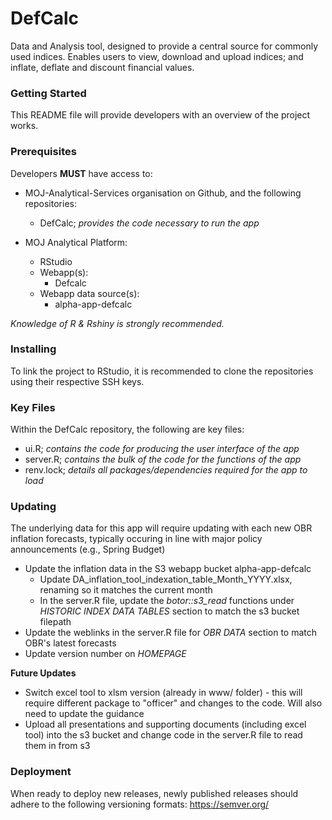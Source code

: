 # DefCalc
Data and Analysis tool, designed to provide a central source for commonly used indices.
Enables users to view, download and upload indices; and inflate, deflate and discount financial values.

### Getting Started
This README file will provide developers with an overview of the project works.

### Prerequisites
Developers **MUST** have access to:
* MOJ-Analytical-Services organisation on Github, and the following repositories:
  * DefCalc; _provides the code necessary to run the app_
 
* MOJ Analytical Platform:
  * RStudio
  * Webapp(s):
    * Defcalc
  * Webapp data source(s):
    * alpha-app-defcalc
    
_Knowledge of R & Rshiny is strongly recommended._
    
### Installing
To link the project to RStudio, it is recommended to clone the repositories using their respective SSH keys.

### Key Files
Within the DefCalc repository, the following are key files:
* ui.R; _contains the code for producing the user interface of the app_
* server.R; _contains the bulk of the code for the functions of the app_
* renv.lock; _details all packages/dependencies required for the app to load_


### Updating
The underlying data for this app will require updating with each new OBR inflation forecasts, typically occuring in line with major policy announcements (e.g., Spring Budget)
* Update the inflation data in the S3 webapp bucket alpha-app-defcalc
  * Update DA_inflation_tool_indexation_table_Month_YYYY.xlsx, renaming so it matches the current month
  * In the server.R file, update the _botor::s3_read_ functions under _HISTORIC INDEX DATA TABLES_ section to match the s3 bucket filepath
* Update the weblinks in the server.R file for _OBR DATA_ section to match OBR's latest forecasts
* Update version number on _HOMEPAGE_

**Future Updates**
* Switch excel tool to xlsm version (already in www/ folder) - this will require different package to "officer" and changes to the code. Will also need to update the guidance
* Upload all presentations and supporting documents (including excel tool) into the s3 bucket and change code in the server.R file to read them in from s3 

### Deployment
When ready to deploy new releases, newly published releases should adhere to the following versioning formats: https://semver.org/
